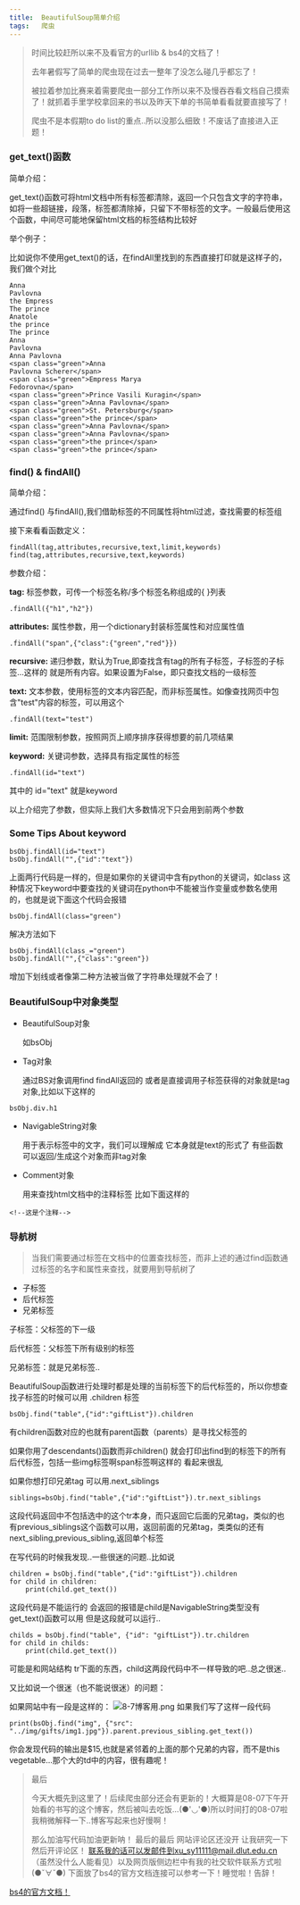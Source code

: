```yaml
---
title:  BeautifulSoup简单介绍
tags:   爬虫
---
```


>   时间比较赶所以来不及看官方的urllib & bs4的文档了！
>
>   去年暑假写了简单的爬虫现在过去一整年了没怎么碰几乎都忘了！
>
>   被拉着参加比赛来着需要爬虫一部分工作所以来不及慢吞吞看文档自己摸索了！就抓着手里学校拿回来的书以及昨天下单的书简单看看就要直接写了！
>
>   爬虫不是本假期to do list的重点..所以没那么细致！不废话了直接进入正题！

### get_text()函数
简单介绍：

 get_text()函数可将html文档中所有标签都清除，返回一个只包含文字的字符串，如将一些超链接，段落，标签都清除掉，只留下不带标签的文字。一般最后使用这个函数，中间尽可能地保留html文档的标签结构比较好

举个例子：

比如说你不使用get_text()的话，在findAll里找到的东西直接打印就是这样子的，我们做个对比

```
Anna
Pavlovna
the Empress
The prince
Anatole
the prince
The prince
Anna
Pavlovna
Anna Pavlovna
<span class="green">Anna
Pavlovna Scherer</span>
<span class="green">Empress Marya
Fedorovna</span>
<span class="green">Prince Vasili Kuragin</span>
<span class="green">Anna Pavlovna</span>
<span class="green">St. Petersburg</span>
<span class="green">the prince</span>
<span class="green">Anna Pavlovna</span>
<span class="green">Anna Pavlovna</span>
<span class="green">the prince</span>
<span class="green">the prince</span>
```

### find() & findAll()

简单介绍：

通过find() 与findAll(),我们借助标签的不同属性将html过滤，查找需要的标签组

接下来看看函数定义：
```
findAll(tag,attributes,recursive,text,limit,keywords)
find(tag,attributes,recursive,text,keywords)
```
参数介绍：

**tag:** 标签参数，可传一个标签名称/多个标签名称组成的{ }列表
```
.findAll({"h1","h2"})
```
**attributes:** 属性参数，用一个dictionary封装标签属性和对应属性值 
```
.findAll("span",{"class":{"green","red"}})
```
**recursive:** 递归参数，默认为True,即查找含有tag的所有子标签，子标签的子标签...这样的 就是所有内容。如果设置为False，即只查找文档的一级标签

**text:** 文本参数，使用标签的文本内容匹配，而非标签属性。如像查找网页中包含"test"内容的标签，可以用这个
```
.findAll(text="test")
```
**limit:** 范围限制参数，按照网页上顺序排序获得想要的前几项结果

**keyword:** 关键词参数，选择具有指定属性的标签
```
.findAll(id="text")
```
其中的 id="text" 就是keyword

以上介绍完了参数，但实际上我们大多数情况下只会用到前两个参数

### Some Tips About keyword
```
bsObj.findAll(id="text")
bsObj.findAll("",{"id":"text"})
```
上面两行代码是一样的，但是如果你的关键词中含有python的关键词，如class
这种情况下keyword中要查找的关键词在python中不能被当作变量或参数名使用的，也就是说下面这个代码会报错
```
bsObj.findAll(class="green")
```
解决方法如下
```
bsObj.findAll(class_="green")
bsObj.findAll("",{"class":"green"})
```
增加下划线或者像第二种方法被当做了字符串处理就不会了！

### BeautifulSoup中对象类型
- BeautifulSoup对象

  如bsObj
- Tag对象

  通过BS对象调用find findAll返回的 或者是直接调用子标签获得的对象就是tag对象,比如以下这样的
 ```
 bsObj.div.h1
 ```
- NavigableString对象

  用于表示标签中的文字，我们可以理解成 它本身就是text的形式了 有些函数可以返回/生成这个对象而非tag对象
- Comment对象

  用来查找html文档中的注释标签 比如下面这样的
 ```
 <!--这是个注释-->
 ```

### 导航树
> 当我们需要通过标签在文档中的位置查找标签，而非上述的通过find函数通过标签的名字和属性来查找，就要用到导航树了
- 子标签
- 后代标签
- 兄弟标签

子标签：父标签的下一级

后代标签：父标签下所有级别的标签

兄弟标签：就是兄弟标签..

BeautifulSoup函数进行处理时都是处理的当前标签下的后代标签的，所以你想查找子标签的时候可以用 .children 标签
```
bsObj.find("table",{"id":"giftList"}).children
```
有children函数对应的也就有parent函数（parents）是寻找父标签的

如果你用了descendants()函数而非children() 就会打印出find到的标签下的所有后代标签，包括一些img标签啊span标签啊这样的 看起来很乱

如果你想打印兄弟tag 可以用.next_siblings
```
siblings=bsObj.find("table",{"id":"giftList"}).tr.next_siblings
```
这段代码返回中不包括选中的这个tr本身，而只返回它后面的兄弟tag，类似的也有previous_siblings这个函数可以用，返回前面的兄弟tag，类类似的还有next_sibling,previous_sibling,返回单个标签

在写代码的时候我发现..一些很迷的问题..比如说
```
children = bsObj.find("table",{"id":"giftList"}).children
for child in children:
    print(child.get_text())
```
这段代码是不能运行的 会返回的报错是child是NavigableString类型没有get_text()函数可以用
但是这段就可以运行..
```
childs = bsObj.find("table", {"id": "giftList"}).tr.children
for child in childs:
    print(child.get_text())
```
可能是和网站结构 tr下面的东西，child这两段代码中不一样导致的吧..总之很迷..

又比如说一个很迷（也不能说很迷）的问题：

如果网站中有一段是这样的：
![8-7博客用.png](https://note.youdao.com/yws/res/172/WEBRESOURCE215f77bf6239d3851fa3e01c7d7ba995)
如果我们写了这样一段代码
```
print(bsObj.find("img", {"src": "../img/gifts/img1.jpg"}).parent.previous_sibling.get_text())
```
你会发现代码的输出是$15,也就是紧邻着的上面的那个兄弟的内容，而不是this vegetable...那个大的td中的内容，很有趣呢！

> 最后
>
> 今天大概先到这里了！后续爬虫部分还会有更新的！大概算是08-07下午开始看的书写的这个博客，然后被叫去吃饭...(●'◡'●)所以时间打的08-07啦我稍微解释一下..博客写起来也好慢啊！
>
> 那么加油写代码加油更新呐！
> 最后的最后 网站评论区还没开 让我研究一下然后开评论区！
> 联系我的话可以发邮件到xu_sy11111@mail.dlut.edu.cn（虽然没什么人能看见）以及网页版侧边栏中有我的社交软件联系方式啦(●ˇ∀ˇ●) 下面放了bs4的官方文档连接可以参考一下！睡觉啦！告辞！

[bs4的官方文档！](https://www.crummy.com/software/BeautifulSoup/bs4/doc/index.zh.html)
